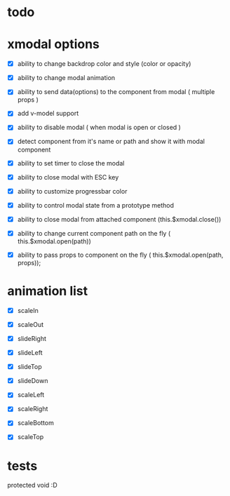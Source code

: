 # todo
# xmodal options

- [x] ability to change backdrop color and style (color or opacity)
- [x] ability to change modal animation
- [x] ability to send data(options) to the component from modal ( multiple props )
- [x] add v-model support
- [x] ability to disable modal ( when modal is open or closed )
- [x] detect component from it's name or path and show it with modal component
- [x] ability to set timer to close the modal
- [x] ability to close modal with ESC key
- [x] ability to customize progressbar color

- [x] ability to control modal state from a prototype method
- [x] ability to close modal from attached component (this.$xmodal.close())
- [x] ability to change current component path on the fly ( this.$xmodal.open(path))
- [x] ability to pass props to component on the fly ( this.$xmodal.open(path, props));

# animation list

- [x] scaleIn 
- [x] scaleOut 
- [x] slideRight 
- [x] slideLeft 
- [x] slideTop 
- [x] slideDown 
- [x] scaleLeft 
- [x] scaleRight 
- [x] scaleBottom 
- [x] scaleTop 


# tests
protected void :D